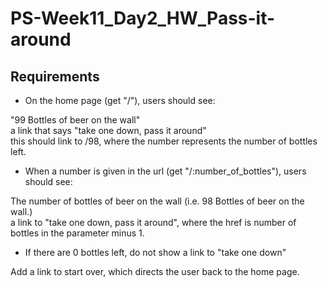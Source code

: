 # PS-Week11_Day2_HW_Pass-it-around

## Requirements

- On the home page (get "/"), users should see:

"99 Bottles of beer on the wall" </br>
a link that says "take one down, pass it around" </br>
this should link to /98, where the number represents the number of bottles left.

- When a number is given in the url (get "/:number_of_bottles"), users should see:

The number of bottles of beer on the wall (i.e. 98 Bottles of beer on the wall.) </br>
a link to "take one down, pass it around", where the href is number of bottles in the parameter minus 1.

- If there are 0 bottles left, do not show a link to "take one down"

Add a link to start over, which directs the user back to the home page.
